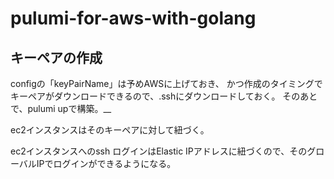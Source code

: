 # pulumi-for-aws-with-golang

## キーペアの作成
configの「keyPairName」は予めAWSに上げておき、
かつ作成のタイミングでキーペアがダウンロードできるので、.sshにダウンロードしておく。
そのあとで、pulumi upで構築。__

ec2インスタンスはそのキーペアに対して紐づく。

ec2インスタンスへのssh ログインはElastic IPアドレスに紐づくので、そのグローバルIPでログインができるようになる。


